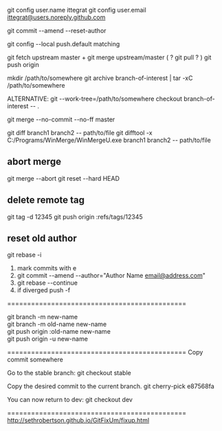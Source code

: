 git config user.name ittegrat
git config user.email ittegrat@users.noreply.github.com

git commit --amend --reset-author

git config --local push.default matching

git fetch upstream master + git merge upstream/master ( ? git pull ? )
git push origin

mkdir /path/to/somewhere
git archive branch-of-interest | tar -xC /path/to/somewhere

ALTERNATIVE:
 git --work-tree=/path/to/somewhere checkout branch-of-interest -- .

git merge --no-commit --no-ff master

git diff branch1 branch2 -- path/to/file
git difftool -x C:/Programs/WinMerge/WinMergeU.exe branch1 branch2 -- path/to/file

## abort merge
git merge --abort
git reset --hard HEAD

## delete remote tag
git tag -d 12345
git push origin :refs/tags/12345

## reset old author
git rebase -i <parent-commit>
 1. mark commits with e
 2. git commit --amend --author="Author Name <email@address.com>"
 3. git rebase --continue
 4. if diverged push -f

=============================================

git branch -m new-name  
git branch -m old-name new-name  
git push origin :old-name new-name  
git push origin -u new-name  

=============================================
Copy commit somewhere

Go to the stable branch:
git checkout stable

Copy the desired commit to the current branch.
git cherry-pick e87568fa

You can now return to dev:
git checkout dev

=============================================
http://sethrobertson.github.io/GitFixUm/fixup.html
